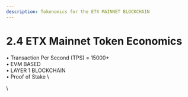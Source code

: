 ```yaml
---
description: Tokenomics for the ETX MAINNET BLOCKCHAIN
---
```


# 2.4  ETX Mainnet Token Economics

•	Transaction Per Second (TPS) = 15000+\
•	EVM BASED\
•	LAYER 1 BLOCKCHAIN\
•	Proof of Stake\
\
